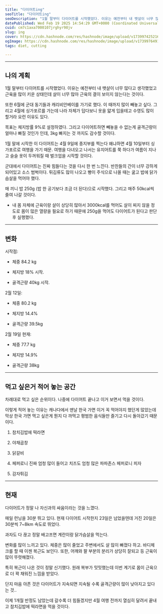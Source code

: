 ```yaml
---
title: "다이어트ing"
seoTitle: "다이어트ing"
seoDescription: "1월 말부터 다이어트를 시작했었다. 이유는 예전부터 내 뱃살이 너무 많다고 생각했었고 근육을 많이 키운 상태인데 살이 너무 많아 근육의 결이 보이지 않는다는 것이다. "
datePublished: Wed Feb 19 2025 14:54:29 GMT+0000 (Coordinated Universal Time)
cuid: cm7c1axa7000107jrghyr98jv
slug: ing
cover: https://cdn.hashnode.com/res/hashnode/image/upload/v1739974252161/244dab72-51a7-4e76-bbbd-fe631205ef61.jpeg
ogImage: https://cdn.hashnode.com/res/hashnode/image/upload/v1739976491100/90286315-de49-4da5-840c-3d6dc545badc.jpeg
tags: diet, cutting

---
```


---

## 나의 계획

1월 말부터 다이어트를 시작했었다. 이유는 예전부터 내 뱃살이 너무 많다고 생각했었고 근육을 많이 키운 상태인데 살이 너무 많아 근육의 결이 보이지 않는다는 것이다.

또한 6월에 군대 동기들과 캐리비안베이를 가기로 했다. 이 때까지 많이 빼놓고 싶다. 그리고 4월에 싱가포르를 가는데 나라 자체가 덥다보니 옷을 얇게 입을테고 수영도 많이 할거라 요런 이유도 있다.

목표는 체지방률 9%로 설정하였다. 그리고 다이어트하면 빼놓을 수 없는게 골격근량이 얼마나 빠질 것인가 인데, 3kg 빠지는 것 까지도 감수할 것이다.

1월 말에 시작한 이 다이어트는 4월 9일에 종지부를 찍는다 왜냐하면 4월 10일부터 싱가포르로 여행을 가기 때문. 여행을 다녀오고 나서는 유지어트를 쭉 하다가 여름이 지나고 슬슬 옷이 두꺼워질 때 벌크업을 시작할 것이다.

군대에서 다이어트는 진짜 힘들다는 것을 다시 한 번 느낀다. 반찬들의 간이 너무 강하게 되어있고 소스 범벅이다. 튀김류도 많이 나오고 빵이 주식으로 나올 때는 굶고 밥에 닭가슴살을 먹어야 했다.

매 끼니 밥 250g (밥 한 공기보다 조금 더 된다)으로 시작했다. 그리고 매주 50kcal씩 줄여 나갈 것이다.

* 내 몸 자체에 근육이랑 살이 상당히 많아서 3000kcal를 먹어도 살이 찌지 않을 정도로 몸이 많은 열량을 필요로 하기 때문에 250g을 먹어도 다이어트가 된다고 판단 후 실행했다.
    

---

## 변화

시작점:

* 체중 84.2 kg
    

* 체지방 18% 시작.
    
* 골격근량 40kg 시작.
    

2월 12일:

* 체중 80.2 kg
    

* 체지방 14.4%
    
* 골격근량 39.5kg
    

2월 19일 현재:

* 체중 77.7 kg
    

* 체지방 14.9%
    
* 골격근량 38kg
    

---

## 먹고 싶은거 적어 놓는 공간

차례대로 먹고 싶은 순위이다. 나중에 다이어트 끝나고 이거 보면서 먹을 것이다.

이렇게 적어 놓는 이유는 캐나다에서 맨날 한국 가면 이거 꼭 먹어야지 했던게 많았는데 막상 한국 가면 먹고 싶은게 뭔지 다 까먹고 평범한 음식들만 즐기고 다시 돌아갔기 때문이다.

1. 참치김밥에 떡라면
    
2. 야채곱창
    
3. 닭갈비
    
4. 페퍼로니 진짜 엄청 많이 들어고 치즈도 엄청 많은 파파존스 페퍼로니 피자
    
5. 감자튀김
    

---

## 현재

다이어트가 정말 나 자신과의 싸움이라는 것을 느꼈다.

매일 런닝을 30분 뛰고 있다. 현재 다이어트 시작한지 23일은 넘었을텐데 거진 20일은 30분씩 7~8km 속도로 뛰었다.

과자도 다 끊고 정말 배고프면 계란이랑 닭가슴살을 먹는다.

변화를 많이 느끼고 있다. 체중은 많이 줄었고 주변에서도 살 많이 빠졌다 하고. 바디체크를 할 때 이젠 복근도 보인다. 또한, 어깨와 팔 부분의 분리가 상당히 잘되고 등 근육이 많이 뚜렷해졌다.

특히 복근이 나온 것이 정말 신기했다. 원래 복부가 밋밋했는데 이번 계기로 몸이 근육으로 더 꽉 채워진 느낌을 받았다.

단지 마음 아픈 것은 다이어트가 지속되면 지속될 수록 골격근량이 많이 낮아지고 있다는 것..

이제 1개월 반정도 남았는데 갈수록 더 힘들겠지만 4월 여행 전까지 열심히 달려서 끝내고 참치김밥에 떡라면을 먹을 것이다.